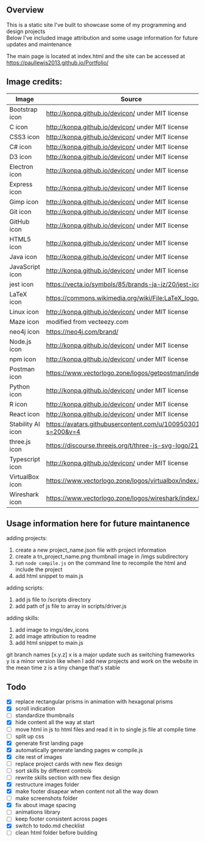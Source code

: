## Overview

This is a static site I've built to showcase some of my programming and design projects  
Below I've included image attribution and some usage information for future updates and maintenance  

The main page is located at index.html and the site can be accessed at https://paullewis2013.github.io/Portfolio/

## Image credits:

|Image                   |   Source                                                      |
|------------------------|---------------------------------------------------------------|
|   Bootstrap icon       |   http://konpa.github.io/devicon/ under MIT license           |
|   C icon               |   http://konpa.github.io/devicon/ under MIT license           |
|   CSS3 icon            |   http://konpa.github.io/devicon/ under MIT license           |
|   C# icon              |   http://konpa.github.io/devicon/ under MIT license           |
|   D3 icon              |   http://konpa.github.io/devicon/ under MIT license           |
|   Electron icon        |   http://konpa.github.io/devicon/ under MIT license           |
|   Express icon         |   http://konpa.github.io/devicon/ under MIT license           |
|   Gimp icon            |   http://konpa.github.io/devicon/ under MIT license           |
|   Git icon             |   http://konpa.github.io/devicon/ under MIT license           |
|   GitHub icon          |   http://konpa.github.io/devicon/ under MIT license           |
|   HTML5 icon           |   http://konpa.github.io/devicon/ under MIT license           |
|   Java icon            |   http://konpa.github.io/devicon/ under MIT license           |
|   JavaScript icon      |   http://konpa.github.io/devicon/ under MIT license           |
|   jest icon            |   https://vecta.io/symbols/85/brands-ja-jz/20/jest-icon       |
|   LaTeX icon           |   https://commons.wikimedia.org/wiki/File:LaTeX_logo.svg      |
|   Linux icon           |   http://konpa.github.io/devicon/ under MIT license           |
|   Maze icon            |   modified from vecteezy.com                                  |
|   neo4j icon           |   https://neo4j.com/brand/                                    |
|   Node.js icon         |   http://konpa.github.io/devicon/ under MIT license           |
|   npm icon             |   http://konpa.github.io/devicon/ under MIT license           |
|   Postman icon         |   https://www.vectorlogo.zone/logos/getpostman/index.html     |
|   Python icon          |   http://konpa.github.io/devicon/ under MIT license           |
|   R icon               |   http://konpa.github.io/devicon/ under MIT license           |
|   React icon           |   http://konpa.github.io/devicon/ under MIT license           |
|   Stability AI icon    |   https://avatars.githubusercontent.com/u/100950301?s=200&v=4 |
|   three.js icon        |   https://discourse.threejs.org/t/three-js-svg-logo/21835     |
|   Typescript icon      |   http://konpa.github.io/devicon/ under MIT license           |
|   VirtualBox icon      |   https://www.vectorlogo.zone/logos/virtualbox/index.html     |
|   Wireshark icon       |   https://www.vectorlogo.zone/logos/wireshark/index.html      |


## Usage information here for future maintanence

adding projects:
1. create a new project_name.json file with project information
2. create a tn_project_name.png thumbnail image in /imgs subdirectory
3. run `node compile.js` on the command line to recompile the html and include the project
4. add html snippet to main.js

adding scripts:
1. add js file to /scripts directory
2. add path of js file to array in scripts/driver.js 

adding skills:
1. add image to imgs/dev_icons
2. add image attribution to readme
3. add html snippet to main.js

git branch names [x.y.z]
x is a major update such as switching frameworks 
y is a minor version like when I add new projects and work on the website in the mean time
z is a tiny change that's stable

## Todo 

- [x] replace rectangular prisms in animation with hexagonal prisms
- [x] scroll indication
- [ ] standardize thumbnails
- [x] hide content all the way at start
- [ ] move html in js to html files and read it in to single js file at compile time
- [ ] split up css
- [x] generate first landing page
- [x] automatically generate landing pages w compile.js
- [x] cite rest of images
- [ ] replace project cards with new flex design
- [ ] sort skills by different controls
- [ ] rewrite skills section with new flex design
- [x] restructure images folder
- [x] make footer disapear when content not all the way down
- [ ] make screenshots folder
- [x] fix about image spacing
- [ ] animations library
- [ ] keep footer consistent across pages
- [x] switch to todo.md checklist
- [ ] clean html folder before building